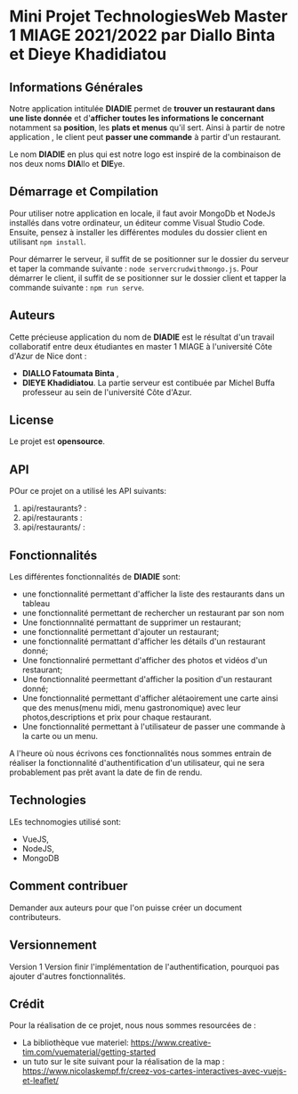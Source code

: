 # Mini Projet TechnologiesWeb Master 1 MIAGE 2021/2022 par Diallo Binta et Dieye Khadidiatou

## Informations Générales
Notre application intitulée **DIADIE** permet de **trouver un restaurant dans une liste donnée** et d'**afficher toutes les informations le concernant** notamment sa **position**, les **plats et menus** qu'il sert.
Ainsi à partir de notre application , le client peut **passer une commande** à partir d'un restaurant. 

Le nom **DIADIE** en plus qui est notre logo est inspiré de la combinaison de nos deux noms **DIA**llo et **DIE**ye.

## Démarrage et Compilation
Pour utiliser notre application en locale, il faut avoir MongoDb et NodeJs installés dans votre ordinateur, un éditeur comme Visual Studio Code.
Ensuite, pensez à installer les différentes modules du dossier client en utilisant `npm install`.

Pour démarrer le serveur, il suffit de se positionner sur le dossier du serveur et taper la commande suivante : `node servercrudwithmongo.js`.
Pour démarrer le client, il suffit de se positionner sur le dossier client et tapper la commande suivante : `npm run serve`.

## Auteurs
Cette précieuse application du nom de **DIADIE** est le résultat d'un travail collaboratif entre deux étudiantes en master 1 MIAGE à l'université Côte d'Azur de Nice dont :
- **DIALLO Fatoumata Binta** ,
- **DIEYE Khadidiatou**.
La partie serveur est contibuée par Michel Buffa professeur au sein de l'université Côte d'Azur.

## License
Le projet est **opensource**.

## API
POur ce projet on a utilisé les API suivants:
1. api/restaurants? : 
2. api/restaurants : 
3. api/restaurants/ : 

## Fonctionnalités
Les différentes fonctionnalités de **DIADIE** sont:
- une fonctionnalité permettant d'afficher la liste des restaurants dans un tableau
- une fonctionnalité permettant de rechercher un restaurant par son nom
- Une fonctionnnalité permattant de supprimer un restaurant;
- une fonctionnalité permettant d'ajouter un restaurant;
- une fonctionnalité permattant d'afficher les détails d'un restaurant donné;
- Une fonctionnaliré permettant d'afficher des photos et vidéos d'un restaurant;
- Une fonctionnalité peermettant d'afficher la position d'un restaurant donné;
- Une fonctionnalité permettant d'afficher alétaoirement une carte ainsi que des menus(menu midi, menu gastronomique) avec leur photos,descriptions et prix pour chaque restaurant. 
- Une fonctionnalité permettant à l'utilisateur de passer une commande à la carte ou un menu. 

A l'heure où nous écrivons ces fonctionnalités nous sommes entrain de réaliser la fonctionnalité d'authentification d'un utilisateur, qui ne sera probablement pas prêt avant la date de fin de rendu. 
## Technologies
LEs technomogies utilisé sont:
- VueJS,
- NodeJS,
- MongoDB
## Comment contribuer
Demander aux auteurs pour que l'on puisse créer un document contributeurs.
## Versionnement
Version 1
Version finir l'implémentation de l'authentification, pourquoi pas ajouter d'autres fonctionnalités.
## Crédit

Pour la réalisation de ce projet, nous nous sommes resourcées de :
- La bibliothèque vue materiel: https://www.creative-tim.com/vuematerial/getting-started  
- un tuto sur le site suivant pour la réalisation de la map : https://www.nicolaskempf.fr/creez-vos-cartes-interactives-avec-vuejs-et-leaflet/



